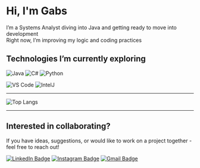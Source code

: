 # Hi, I'm Gabs

I’m a Systems Analyst diving into Java and getting ready to move into development  
Right now, I’m improving my logic and coding practices    

## Technologies I’m currently exploring
![Java](https://img.icons8.com/color/48/java-coffee-cup-logo--v1.png)
![C#](https://img.icons8.com/nolan/45/c-plus-plus-logo.png)
![Python](https://img.icons8.com/color/45/python.png)

![VS Code](https://img.icons8.com/color/48/visual-studio-code-2019.png)
![IntelJ](https://img.icons8.com/color/48/intellij-idea.png)

---

![Top Langs](https://github-readme-stats.vercel.app/api/top-langs/?username=anuraghazra&layout=compact&theme=radical)

---

## Interested in collaborating?
If you have ideas, suggestions, or would like to work on a project together - feel free to reach out!

[![LinkedIn Badge](https://img.icons8.com/color/45/linkedin.png)](https://www.linkedin.com/in/gabrielly-dos-santos)
[![Instagram Badge](https://img.icons8.com/fluency/45/instagram-new.png)](http://instagram.com/gaby.snt14)
[![Gmail Badge](https://img.icons8.com/color/45/gmail-new.png)](santos.gabrielly14@gmail.com)

